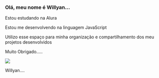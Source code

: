### Olá, meu nome é Willyan...

Estou estudando na Alura

Estou me desenvolvendo na linguagem JavaScript

Utilizo esse espaço para minha organização e compartilhamento dos meu projetos desenvolvidos

Muito Obrigado.....

![](https://media1.tenor.com/m/YqwlA2SBApwAAAAC/soccer-soccer-ball.gif)

Willyan....
